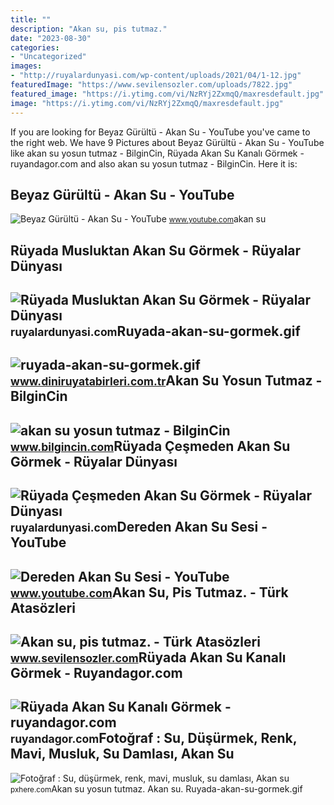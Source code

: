 ```yaml
---
title: ""
description: "Akan su, pis tutmaz."
date: "2023-08-30"
categories:
- "Uncategorized"
images:
- "http://ruyalardunyasi.com/wp-content/uploads/2021/04/1-12.jpg"
featuredImage: "https://www.sevilensozler.com/uploads/7822.jpg"
featured_image: "https://i.ytimg.com/vi/NzRYj2ZxmqQ/maxresdefault.jpg"
image: "https://i.ytimg.com/vi/NzRYj2ZxmqQ/maxresdefault.jpg"
---
```


If you are looking for Beyaz Gürültü - Akan Su - YouTube you've came to the right web. We have 9 Pictures about Beyaz Gürültü - Akan Su - YouTube like akan su yosun tutmaz - BilginCin, Rüyada Akan Su Kanalı Görmek - ruyandagor.com and also akan su yosun tutmaz - BilginCin. Here it is:

Beyaz Gürültü - Akan Su - YouTube
---------------------------------

 ![Beyaz Gürültü - Akan Su - YouTube](https://i.ytimg.com/vi/NzRYj2ZxmqQ/maxresdefault.jpg) <small>www.youtube.com</small>akan su

Rüyada Musluktan Akan Su Görmek - Rüyalar Dünyası
-------------------------------------------------

 ![Rüyada Musluktan Akan Su Görmek - Rüyalar Dünyası](http://ruyalardunyasi.com/wp-content/uploads/2021/04/1-12.jpg) <small>ruyalardunyasi.com</small>Ruyada-akan-su-gormek.gif
-------------------------

 ![ruyada-akan-su-gormek.gif](https://www.diniruyatabirleri.com.tr/wp-content/uploads/2019/03/ruyada-akan-su-gormek.gif) <small>www.diniruyatabirleri.com.tr</small>Akan Su Yosun Tutmaz - BilginCin
--------------------------------

 ![akan su yosun tutmaz - BilginCin](https://1.bp.blogspot.com/-EFOVvWdmi1Y/YBVp75P8ZjI/AAAAAAAAbec/_Bmku1An7bIQR53qiuH6t4HEd1hz-kzxwCNcBGAsYHQ/w0/akan%2Bsu%2Byosun%2Btutmaz.jpg) <small>www.bilgincin.com</small>Rüyada Çeşmeden Akan Su Görmek - Rüyalar Dünyası
------------------------------------------------

 ![Rüyada Çeşmeden Akan Su Görmek - Rüyalar Dünyası](http://ruyalardunyasi.com/wp-content/uploads/2019/08/ruyada-cesmeden-akan-su-gormek.jpg) <small>ruyalardunyasi.com</small>Dereden Akan Su Sesi - YouTube
------------------------------

 ![Dereden Akan Su Sesi - YouTube](https://i.ytimg.com/vi/upKrq0sPtv4/maxresdefault.jpg) <small>www.youtube.com</small>Akan Su, Pis Tutmaz. - Türk Atasözleri
--------------------------------------

 ![Akan su, pis tutmaz. - Türk Atasözleri](https://www.sevilensozler.com/uploads/7822.jpg) <small>www.sevilensozler.com</small>Rüyada Akan Su Kanalı Görmek - Ruyandagor.com
---------------------------------------------

 ![Rüyada Akan Su Kanalı Görmek - ruyandagor.com](https://images.ruyandagor.com/2017/05/akan-su-kanali-gormek-1734.jpg) <small>ruyandagor.com</small>Fotoğraf : Su, Düşürmek, Renk, Mavi, Musluk, Su Damlası, Akan Su
----------------------------------------------------------------

 ![Fotoğraf : Su, düşürmek, renk, mavi, musluk, su damlası, Akan su](https://get.pxhere.com/photo/water-drop-color-blue-tap-drop-of-water-water-flowing-731718.jpg) <small>pxhere.com</small>Akan su yosun tutmaz. Akan su. Ruyada-akan-su-gormek.gif
